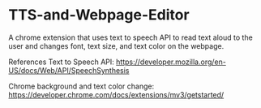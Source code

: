 # TTS-and-Webpage-Editor
A chrome extension that uses text to speech API to read text aloud to the user and changes font, text size, and text color on the webpage.

References
Text to Speech API: https://developer.mozilla.org/en-US/docs/Web/API/SpeechSynthesis

Chrome background and text color change: https://developer.chrome.com/docs/extensions/mv3/getstarted/

